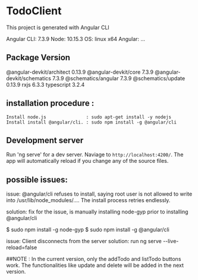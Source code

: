 # TodoClient

This project is generated with Angular CLI

Angular CLI: 7.3.9
Node: 10.15.3
OS: linux x64
Angular: 
... 

Package                      Version
------------------------------------------------------
@angular-devkit/architect    0.13.9
@angular-devkit/core         7.3.9
@angular-devkit/schematics   7.3.9
@schematics/angular          7.3.9
@schematics/update           0.13.9
rxjs                         6.3.3
typescript                   3.2.4


## installation procedure :

    Install node.js               : sudo apt-get install -y nodejs
    Install install @angular/cli. : sudo npm install -g @angular/cli
    

## Development server

Run 'ng serve' for a dev server. Naviage to `http://localhost:4200/`. 
The app will automatically reload if you change any of the source files. 
    
## possible issues:

issue: @angular/cli refuses to install, saying root user is not allowed to write into /usr/lib/node_modules/....
The install process retries endlessly. 

solution: fix for the issue, is manually installing node-gyp prior to installing @angular/cli

$ sudo npm install -g node-gyp
$ sudo npm install -g @angular/cli

issue:    Client disconnects from the server
solution: run ng serve --live-reload=false


##NOTE : In the current version, only the addTodo and listTodo buttons work. 
The functionalities like update and delete will be added in the next version.





 
